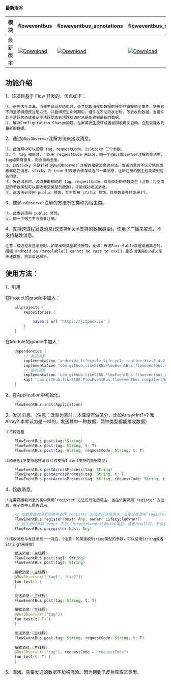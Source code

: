 #### 最新版本

模块|floweventbus|floweventbus_annotations|floweventbus_compiler
---|---|---|---
最新版本|[![Download](https://jitpack.io/v/like5188/FlowEventBus.svg)](https://jitpack.io/#like5188/FlowEventBus)|[![Download](https://jitpack.io/v/like5188/FlowEventBus.svg)](https://jitpack.io/#like5188/FlowEventBus)|[![Download](https://jitpack.io/v/like5188/FlowEventBus.svg)](https://jitpack.io/#like5188/FlowEventBus)

## 功能介绍
1、该项目基于 Flow 开发的，优点如下：

    ①、避免内存泄漏。当被生命周期结束时，会立刻取消搜集数据的任务并销毁相关事件，使用者不用显示调用反注册方法。并且绑定生命周期后，组件在不活跃状态时，不会收到数据。当组件处于活跃状态或者从不活跃状态到活跃状态时总是能收到最新的数据。
    ②、解决Configuration Change问题。在屏幕发生旋转或者被回收再次启动，立刻就能收到最新的数据。

2、通过`@BusObserver`注解方法来接收消息。

    ①、此注解中可以设置 tag、requestCode、isSticky 三个参数。
    ②、当 tag 相同时，可以用 requestCode 来区分。同一个@BusObserver注解的方法中，tag如果有重复，则会自动去重。
    ③、isSticky 只是针对`@BusObserver`注解的接收消息的方法。发送消息时不区分粘性或者非粘性消息。sticky 为 true 时表示会缓存最近的一条消息，让新注册的宿主也能收到这条消息。
    ④、发送消息时，必须要由相同的 tag、requestCode，以及匹配的参数类型（注意：可空类型的参数类型可以接收非空类型的数据），才能成功发送消息。
    ⑤、此方法必须用 public 修饰，且不能被 static 修饰，且参数最多只能是1个。

3、被`@BusObserver`注解的方法所在类称为宿主类。

    ①、此类必须用 public 修饰。
    ②、同一个宿主不会重复注册。

4、支持跨进程发送消息(仅支持Intent支持的数据类型)。使用了广播来实现，不支持粘性消息。

    注意：跨进程发送消息时，如果出现类型转换报错，比如：传递Parcelable数组或者集合时，报错 android.os.Parcelable[] cannot be cast to xxx[]，那么请使用Bundle来传递数据，然后自己解析。

## 使用方法：

1、引用

在Project的gradle中加入：
```groovy
    allprojects {
        repositories {
            ...
            maven { url 'https://jitpack.io' }
        }
    }
```
在Module的gradle中加入：
```groovy
    dependencies {
        // 发送消息
        implementation 'androidx.lifecycle:lifecycle-runtime-ktx:2.4.0'
        implementation 'com.github.like5188.FlowEventBus:floweventbus:版本号'
        // 接收消息
        implementation 'com.github.like5188.FlowEventBus:floweventbus_annotations:版本号'
        kapt 'com.github.like5188.FlowEventBus:floweventbus_compiler:版本号'
    }
```

2、在Application中初始化。
```java
    FlowEventBus.init(Application)
```

3、发送消息。（注意：泛型为空时，本库没有做区分，比如Array<Int?>? 和 Array<Int>? 本库认为是一样的，发送其中一种数据，两种类型都能接收数据）

    ①不跨进程
```java
    FlowEventBus.post(tag: String)
    FlowEventBus.post(tag: String, t: T)
    FlowEventBus.post(tag: String, requestCode: String, t: T)
```
    ②跨进程(不支持粘性消息)(仅支持Intent支持的数据类型)
```java
    FlowEventBus.postAcrossProcess(tag: String)
    FlowEventBus.postAcrossProcess(tag: String, t: T)
    FlowEventBus.postAcrossProcess(tag: String, requestCode: String, t: T)
```

4、接收消息。

    ①在需要接收消息的类中调用`register`方法进行注册宿主。当在父类调用`register`方法后，在子类中无需再调用。
```java
    // 在需要接收消息的类中调用`register`方法进行注册宿主。当在父类调用`register`方法后，在子类中无需再调用。
    FlowEventBus.register(host: Any, owner: LifecycleOwner?)
    // 当注册时参数 owner 不是LifecycleOwner或者View类型，或者为null时，不会自动关联生命周期，必须显示调用下面的方法取消注册；不为null时会自动关联生命周期，不用调用取消注册的方法。
    FlowEventBus.unregister(host: Any)
```

    ②接收消息与发送消息一一对应。(注意：如果接收String类型的参数，可以使用String或者String?来接收)
```java
    发送消息:(主线程)
    FlowEventBus.post(tag1: String)
    FlowEventBus.post(tag2: String)
    
    接收消息:(主线程)
    @BusObserver(["tag1", "tag2"])
    fun test() {
    }
```
```java
    发送消息:(主线程)
    FlowEventBus.post(tag: String, t: T)

    接收消息:(主线程)
    @BusObserver(["tag"])
    fun test(t: T) {
    }
```
```java
    发送消息:(主线程)
    FlowEventBus.post(tag: String, requestCode: String, t: T)
    
    接收消息:(主线程)
    @BusObserver(["tag"], requestCode = "requestCode")
    fun test(t: T) {
    }
```

5、混淆。需要发送的数据不能被混淆。因为用到了反射获取其类型。

